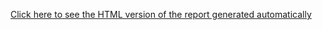 
[Click here to see the HTML version of the report generated automatically](http://htmlpreview.github.io/?https://github.com/esteful/arch_flow/blob/master/01_ArchData_Package/02_GROUPS/adp_02_GROUPS.nb.html)
